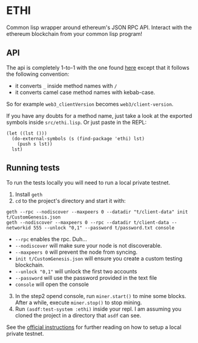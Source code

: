 # ETHI

Common lisp wrapper around ethereum's JSON RPC API. Interact with the ethereum blockchain from your common lisp program!

## API

The api is completely 1-to-1 with the one found [here](https://github.com/ethereum/wiki/wiki/JSON-RPC) except that it follows the following convention:

- it converts `_` inside method names with `/`
- it converts camel case method names with kebab-case.

So for example `web3_clientVersion` becomes `web3/client-version`.

If you have any doubts for a method name, just take a look at the exported symbols inside `src/ethi.lisp`. Or just paste in the REPL:

```
(let ((lst ()))
  (do-external-symbols (s (find-package 'ethi) lst)
    (push s lst))
  lst)
```

## Running tests

To run the tests locally you will need to run a local private testnet. 

1) Install `geth`
2) `cd` to the project's directory and start it with:

```
geth --rpc --nodiscover --maxpeers 0 --datadir "t/client-data" init t/CustomGenesis.json
geth --nodiscover --maxpeers 0 --rpc --datadir t/client-data --networkid 555 --unlock "0,1" --password t/password.txt console
```

- `--rpc` enables the rpc. Duh...
- `--nodiscover` will make sure your node is not discoverable.
- `--maxpeers 0` will prevent the node from syncing.
- `init t/CustomGenesis.json` will ensure you create a custom testing blockchain. 
- `--unlock "0,1"` will unlock the first two accounts
- `--password` will use the password provided in the text file
- `console` will open the console

3) In the step2 opend console, run `miner.start()` to mine some blocks. After a while, execute `miner.stop()` to stop mining.
4) Run `(asdf:test-system :ethi)` inside your repl. I am assuming you cloned the project in a directory that `asdf` can see.

See the [official instructions](http://ethdocs.org/en/latest/network/test-networks.html#setting-up-a-local-private-testnet) for further reading on how to setup a local private testnet.
